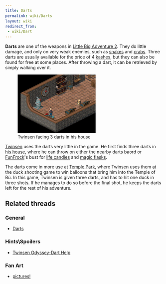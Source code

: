 ```yaml
---
title: Darts
permalink: wiki/Darts
layout: wiki
redirect_from:
 - wiki/Dart
---
```


**Darts** are one of the weapons in [Little Big Adventure
2](Little_Big_Adventure_2 "wikilink"). They do little damage, and only
on very weak enemies, such as [snakes](snake "wikilink") and
[crabs](crab "wikilink"). Three darts are usually available for the
price of 4 [kashes](kashes "wikilink"), but they can also be found for
free at some places. After throwing a dart, it can be retrieved by
simply walking over it.

<figure>
<img
src="assets/lba2/_screenshots/lba2_-_twinsen_facing_darts_in_his_basement.jpg"
title="Twinsen facing 3 darts in his house" width="250" />
<figcaption>Twinsen facing 3 darts in his house</figcaption>
</figure>

[Twinsen](Twinsen "wikilink") uses the darts very little in the game. He
first finds three darts in [his house](Twinsen's_house "wikilink"),
where he can throw on either the nearby darts baord or
[FunFrock](FunFrock "wikilink")'s bust for [life
candies](life_candies "wikilink") and [magic
flasks](magic_flasks "wikilink").

The darts come in more use at [Temple Park](Temple_Park "wikilink"),
where Twinsen uses them at the duck shooting game to win balloons that
bring him into the Temple of Bù. In this game, Twinsen is given three
darts, and has to hit one duck in three shots. If he manages to do so
before the final shot, he keeps the darts left for the rest of his
adventure.

## Related threads

### General

- [Darts](https://forum.magicball.net/showthread.php?t=8282)

### Hints\Spoilers

- [Twinsen Odyssey-Dart
  Help](https://forum.magicball.net/showthread.php?t=857)

### Fan Art

- [pictures!](https://forum.magicball.net/showthread.php?t=4645)
